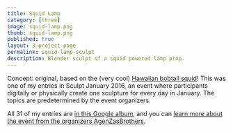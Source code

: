 ```yaml
---
title: Squid Lamp
category: [three]
image: squid-lamp.png
thumb: squid-lamp.png
published: true
layout: 3-project-page
permalink: squid-lamp-sculpt
description: Blender sculpt of a squid powered lamp prop.
---
```

Concept: original, based on the (very cool) [Hawaiian bobtail squid](https://en.wikipedia.org/wiki/Euprymna_scolopes)!
This was one of my entries in Sculpt January 2016, an event where participants digitally or physically create one sculpture for every day in January. The topics are predetermined by the event organizers. 

All 31 of my entries are [in this Google album](https://plus.google.com/photos/116283228796321454963/album/6246591929294146065), and you can [learn more about the event from the organizers AgenZasBrothers](https://agenzasbrothers.com/en/sculptjanuary-2016/). 